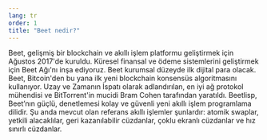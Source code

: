 ```yaml
---
lang: tr
order: 1
title: "Beet nedir?"
---
```


Beet, gelişmiş bir blockchain ve akıllı işlem platformu geliştirmek için Ağustos 2017'de kuruldu. Küresel finansal ve ödeme sistemlerini geliştirmek için Beet Ağı'nı inşa ediyoruz. Beet kurumsal düzeyde ilk dijital para olacak. Beet, Bitcoin'den bu yana ilk yeni blockchain konsensüs algoritmasını kullanıyor. Uzay ve Zamanın İspatı olarak adlandırılan, en iyi ağ protokol mühendisi ve BitTorrent'in mucidi Bram Cohen tarafından yaratıldı. Beetlisp, Beet’nın güçlü, denetlemesi kolay ve güvenli yeni akıllı işlem programlama dilidir. Şu anda mevcut olan referans akıllı işlemler şunlardır: atomik swaplar, yetkili alacaklılar, geri kazanılabilir cüzdanlar, çoklu ekranlı cüzdanlar ve hız sınırlı cüzdanlar.
